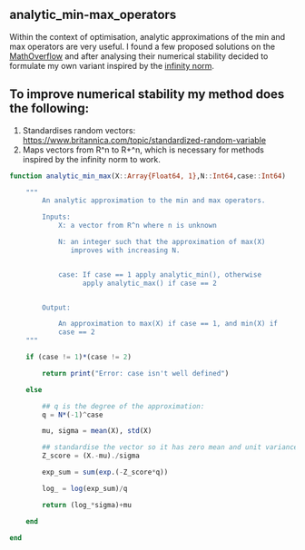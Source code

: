 ## analytic_min-max_operators

Within the context of optimisation, analytic approximations of the min and max operators 
are very useful. I found a few proposed solutions on the [MathOverflow](https://mathoverflow.net/questions/35191/a-differentiable-approximation-to-the-minimum-function) 
and after analysing their numerical stability decided to formulate my own variant inspired
by the [infinity norm](https://en.wikipedia.org/wiki/Lp_space#The_p-norm_in_finite_dimensions). 

## To improve numerical stability my method does the following:

1. Standardises random vectors: https://www.britannica.com/topic/standardized-random-variable
2. Maps vectors from R^n to R+^n, which is necessary for methods inspired by the infinity norm to work. 

```julia
function analytic_min_max(X::Array{Float64, 1},N::Int64,case::Int64)

    """
        An analytic approximation to the min and max operators. 

        Inputs: 
            X: a vector from R^n where n is unknown

            N: an integer such that the approximation of max(X) 
               improves with increasing N.


            case: If case == 1 apply analytic_min(), otherwise 
                  apply analytic_max() if case == 2


        Output: 

            An approximation to max(X) if case == 1, and min(X) if 
            case == 2
    """

    if (case != 1)*(case != 2)

        return print("Error: case isn't well defined")

    else

        ## q is the degree of the approximation: 
        q = N*(-1)^case

        mu, sigma = mean(X), std(X)

        ## standardise the vector so it has zero mean and unit variance:
        Z_score = (X.-mu)./sigma

        exp_sum = sum(exp.(-Z_score*q))

        log_ = log(exp_sum)/q

        return (log_*sigma)+mu

    end

end
```